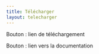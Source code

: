 ```yaml
---
title: Télécharger
layout: telecharger
---
```


Bouton : lien de téléchargement

Bouton : lien vers la documentation